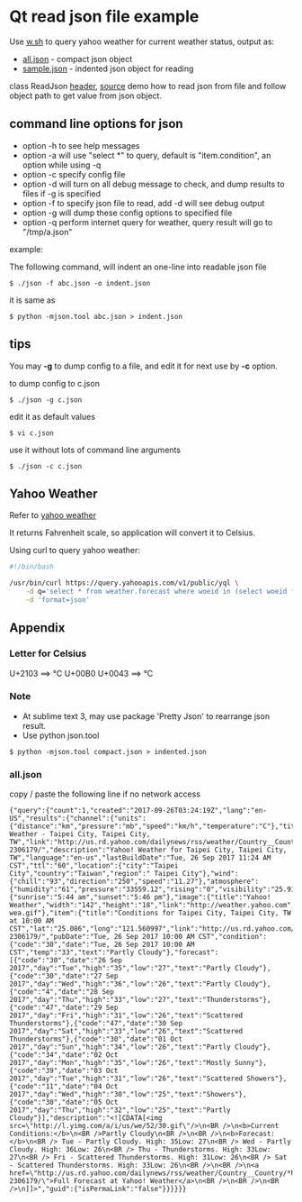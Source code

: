# Qt read json file example

Use [w.sh](./w.sh) to query yahoo weather for current weather status, output as:
  * [all.json](./all.json) - compact json object
  * [sample.json](./sample.json) - indented json object for reading

class ReadJson [header](./readjson.h), [source](./readjson.cpp)
demo how to read json from file and follow object
path to get value from json object.


## command line options for json

* option -h to see help messages
* option -a will use "select \*" to query, default is
  "item.condition", an option while using -q
* option -c specify config file
* option -d will turn on all debug message to check, and dump results to files if -g is specified
* option -f to specify json file to read, add -d will see debug output
* option -g will dump these config options to specified file
* option -q perform internet query for weather, query result will go to "/tmp/a.json"

example:

The following command, will indent an one-line into readable json file

```
$ ./json -f abc.json -o indent.json
```

it is same as
```
$ python -mjson.tool abc.json > indent.json
```


## tips

You may __-g__ to dump config to a file, and edit it for next use by __-c__ option.

to dump config to c.json
```
$ ./json -g c.json
```

edit it as default values
```
$ vi c.json
```

use it without lots of command line arguments
```
$ ./json -c c.json
```


## Yahoo Weather

Refer to [yahoo weather](https://developer.yahoo.com/weather/#curl)

It returns Fahrenheit scale, so application will convert it to Celsius.

Using curl to query yahoo weather:
```bash
#!/bin/bash

/usr/bin/curl https://query.yahooapis.com/v1/public/yql \
    -d q='select * from weather.forecast where woeid in (select woeid from geo.places(1) where text="taipei")' \
    -d 'format=json'
```

## Appendix

### Letter for Celsius
U+2103 ==> ℃
U+00B0 U+0043 ==> °C

### Note

* At sublime text 3, may use package 'Pretty Json' to rearrange json result.
* Use python json.tool
```
$ python -mjson.tool compact.json > indented.json
```

### all.json

copy / paste the following line if no network access

```
{"query":{"count":1,"created":"2017-09-26T03:24:19Z","lang":"en-US","results":{"channel":{"units":{"distance":"km","pressure":"mb","speed":"km/h","temperature":"C"},"title":"Yahoo! Weather - Taipei City, Taipei City, TW","link":"http://us.rd.yahoo.com/dailynews/rss/weather/Country__Country/*https://weather.yahoo.com/country/state/city-2306179/","description":"Yahoo! Weather for Taipei City, Taipei City, TW","language":"en-us","lastBuildDate":"Tue, 26 Sep 2017 11:24 AM CST","ttl":"60","location":{"city":"Taipei City","country":"Taiwan","region":" Taipei City"},"wind":{"chill":"93","direction":"250","speed":"11.27"},"atmosphere":{"humidity":"61","pressure":"33559.12","rising":"0","visibility":"25.91"},"astronomy":{"sunrise":"5:44 am","sunset":"5:46 pm"},"image":{"title":"Yahoo! Weather","width":"142","height":"18","link":"http://weather.yahoo.com","url":"http://l.yimg.com/a/i/brand/purplelogo//uh/us/news-wea.gif"},"item":{"title":"Conditions for Taipei City, Taipei City, TW at 10:00 AM CST","lat":"25.086","long":"121.560997","link":"http://us.rd.yahoo.com/dailynews/rss/weather/Country__Country/*https://weather.yahoo.com/country/state/city-2306179/","pubDate":"Tue, 26 Sep 2017 10:00 AM CST","condition":{"code":"30","date":"Tue, 26 Sep 2017 10:00 AM CST","temp":"33","text":"Partly Cloudy"},"forecast":[{"code":"30","date":"26 Sep 2017","day":"Tue","high":"35","low":"27","text":"Partly Cloudy"},{"code":"30","date":"27 Sep 2017","day":"Wed","high":"36","low":"26","text":"Partly Cloudy"},{"code":"4","date":"28 Sep 2017","day":"Thu","high":"33","low":"27","text":"Thunderstorms"},{"code":"47","date":"29 Sep 2017","day":"Fri","high":"31","low":"26","text":"Scattered Thunderstorms"},{"code":"47","date":"30 Sep 2017","day":"Sat","high":"33","low":"26","text":"Scattered Thunderstorms"},{"code":"30","date":"01 Oct 2017","day":"Sun","high":"34","low":"26","text":"Partly Cloudy"},{"code":"34","date":"02 Oct 2017","day":"Mon","high":"35","low":"26","text":"Mostly Sunny"},{"code":"39","date":"03 Oct 2017","day":"Tue","high":"31","low":"26","text":"Scattered Showers"},{"code":"11","date":"04 Oct 2017","day":"Wed","high":"30","low":"25","text":"Showers"},{"code":"30","date":"05 Oct 2017","day":"Thu","high":"32","low":"25","text":"Partly Cloudy"}],"description":"<![CDATA[<img src=\"http://l.yimg.com/a/i/us/we/52/30.gif\"/>\n<BR />\n<b>Current Conditions:</b>\n<BR />Partly Cloudy\n<BR />\n<BR />\n<b>Forecast:</b>\n<BR /> Tue - Partly Cloudy. High: 35Low: 27\n<BR /> Wed - Partly Cloudy. High: 36Low: 26\n<BR /> Thu - Thunderstorms. High: 33Low: 27\n<BR /> Fri - Scattered Thunderstorms. High: 31Low: 26\n<BR /> Sat - Scattered Thunderstorms. High: 33Low: 26\n<BR />\n<BR />\n<a href=\"http://us.rd.yahoo.com/dailynews/rss/weather/Country__Country/*https://weather.yahoo.com/country/state/city-2306179/\">Full Forecast at Yahoo! Weather</a>\n<BR />\n<BR />\n<BR />\n]]>","guid":{"isPermaLink":"false"}}}}}}
```

